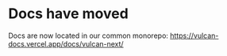 # Docs have moved

Docs are now located in our common monorepo: https://vulcan-docs.vercel.app/docs/vulcan-next/
